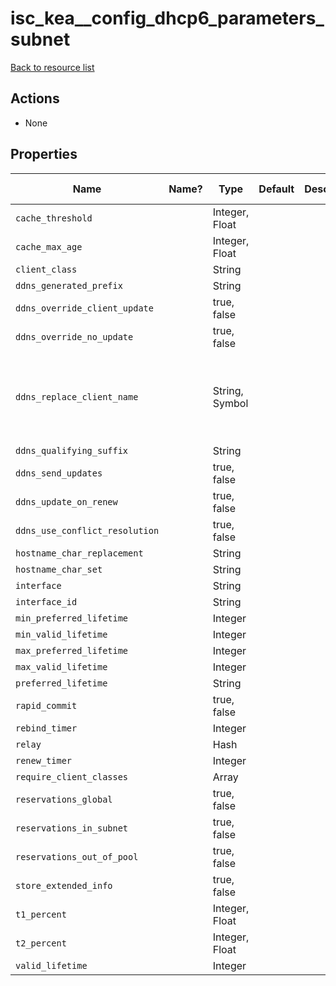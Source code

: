 # isc_kea__config_dhcp6_parameters_subnet

[Back to resource list](../README.md#resources)

## Actions

- None

## Properties

| Name                           | Name? | Type           | Default | Description | Allowed Values                                |
| ------------------------------ | ----- | -------------- | ------- | ----------- | --------------------------------------------- |
| `cache_threshold`              |       | Integer, Float |         |             |                                               |
| `cache_max_age`                |       | Integer, Float |         |             |                                               |
| `client_class`                 |       | String         |         |             |                                               |
| `ddns_generated_prefix`        |       | String         |         |             |                                               |
| `ddns_override_client_update`  |       | true, false    |         |             |                                               |
| `ddns_override_no_update`      |       | true, false    |         |             |                                               |
| `ddns_replace_client_name`     |       | String, Symbol |         |             | never, always, when-present, when-not-present |
| `ddns_qualifying_suffix`       |       | String         |         |             |                                               |
| `ddns_send_updates`            |       | true, false    |         |             |                                               |
| `ddns_update_on_renew`         |       | true, false    |         |             |                                               |
| `ddns_use_conflict_resolution` |       | true, false    |         |             |                                               |
| `hostname_char_replacement`    |       | String         |         |             |                                               |
| `hostname_char_set`            |       | String         |         |             |                                               |
| `interface`                    |       | String         |         |             |                                               |
| `interface_id`                 |       | String         |         |             |                                               |
| `min_preferred_lifetime`       |       | Integer        |         |             |                                               |
| `min_valid_lifetime`           |       | Integer        |         |             |                                               |
| `max_preferred_lifetime`       |       | Integer        |         |             |                                               |
| `max_valid_lifetime`           |       | Integer        |         |             |                                               |
| `preferred_lifetime`           |       | String         |         |             |                                               |
| `rapid_commit`                 |       | true, false    |         |             |                                               |
| `rebind_timer`                 |       | Integer        |         |             |                                               |
| `relay`                        |       | Hash           |         |             |                                               |
| `renew_timer`                  |       | Integer        |         |             |                                               |
| `require_client_classes`       |       | Array          |         |             |                                               |
| `reservations_global`          |       | true, false    |         |             |                                               |
| `reservations_in_subnet`       |       | true, false    |         |             |                                               |
| `reservations_out_of_pool`     |       | true, false    |         |             |                                               |
| `store_extended_info`          |       | true, false    |         |             |                                               |
| `t1_percent`                   |       | Integer, Float |         |             |                                               |
| `t2_percent`                   |       | Integer, Float |         |             |                                               |
| `valid_lifetime`               |       | Integer        |         |             |                                               |
